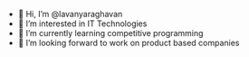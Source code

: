 - 👋 Hi, I’m @lavanyaraghavan
- 👀 I’m interested in IT Technologies
- 🌱 I’m currently learning competitive programming
- 💞️ I’m looking forward to work on product based companies

